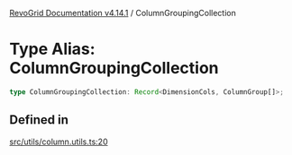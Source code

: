 [RevoGrid Documentation v4.14.1](README.md) / ColumnGroupingCollection

# Type Alias: ColumnGroupingCollection

```ts
type ColumnGroupingCollection: Record<DimensionCols, ColumnGroup[]>;
```

## Defined in

[src/utils/column.utils.ts:20](https://github.com/revolist/revogrid/blob/925db466c3d20933669e374666cd0ddbe00cac19/src/utils/column.utils.ts#L20)
